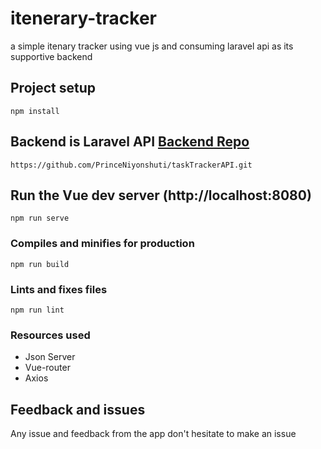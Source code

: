 <!-- @format -->

# itenerary-tracker
a simple itenary tracker using vue js and consuming laravel api as its supportive backend

## Project setup

```
npm install
```

## Backend is Laravel API [Backend Repo](https://github.com/PrinceNiyonshuti/taskTrackerAPI.git)

```
https://github.com/PrinceNiyonshuti/taskTrackerAPI.git
```

## Run the Vue dev server (http://localhost:8080)

```
npm run serve
```

### Compiles and minifies for production

```
npm run build
```

### Lints and fixes files

```
npm run lint
```

### Resources used

- Json Server
- Vue-router
- Axios


## Feedback and issues

Any issue and feedback from the app don't hesitate to make an issue
